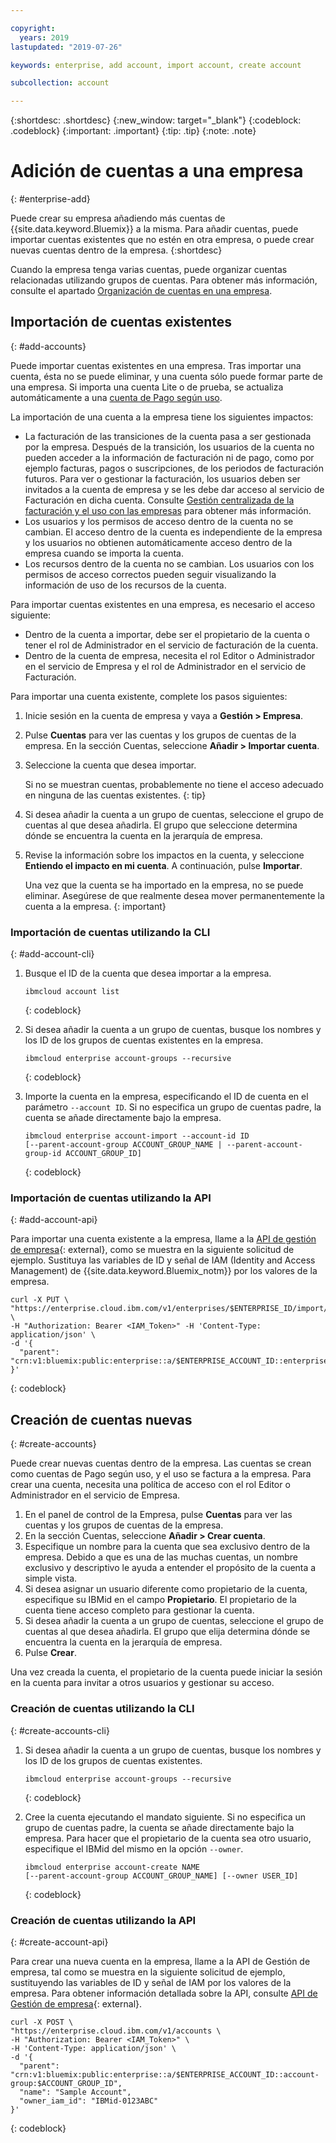 ```yaml
---

copyright:
  years: 2019
lastupdated: "2019-07-26"

keywords: enterprise, add account, import account, create account

subcollection: account

---
```


{:shortdesc: .shortdesc}
{:new_window: target="_blank"}
{:codeblock: .codeblock}
{:important: .important}
{:tip: .tip}
{:note: .note}

# Adición de cuentas a una empresa
{: #enterprise-add}

Puede crear su empresa añadiendo más cuentas de {{site.data.keyword.Bluemix}} a la misma. Para añadir cuentas, puede importar cuentas existentes que no estén en otra empresa, o puede crear nuevas cuentas dentro de la empresa.
{:shortdesc}

Cuando la empresa tenga varias cuentas, puede organizar cuentas relacionadas utilizando grupos de cuentas. Para obtener más información, consulte el apartado [Organización de cuentas en una empresa](/docs/account?topic=account-enterprise-organize).

## Importación de cuentas existentes
{: #add-accounts}

Puede importar cuentas existentes en una empresa. Tras importar una cuenta, ésta no se puede eliminar, y una cuenta sólo puede formar parte de una empresa. Si importa una cuenta Lite o de prueba, se actualiza automáticamente a una [cuenta de Pago según uso](/docs/account?topic=account-accounts).

La importación de una cuenta a la empresa tiene los siguientes impactos:
* La facturación de las transiciones de la cuenta pasa a ser gestionada por la empresa. Después de la transición, los usuarios de la cuenta no pueden acceder a la información de facturación ni de pago, como por ejemplo facturas, pagos o suscripciones, de los periodos de facturación futuros. Para ver o gestionar la facturación, los usuarios deben ser invitados a la cuenta de empresa y se les debe dar acceso al servicio de Facturación en dicha cuenta. Consulte [Gestión centralizada de la facturación y el uso con las empresas](/docs/billing-usage?topic=billing-usage-enterprise) para obtener más información.
* Los usuarios y los permisos de acceso dentro de la cuenta no se cambian. El acceso dentro de la cuenta es independiente de la empresa y los usuarios no obtienen automáticamente acceso dentro de la empresa cuando se importa la cuenta.
* Los recursos dentro de la cuenta no se cambian. Los usuarios con los permisos de acceso correctos pueden seguir visualizando la información de uso de los recursos de la cuenta.

Para importar cuentas existentes en una empresa, es necesario el acceso siguiente:

   * Dentro de la cuenta a importar, debe ser el propietario de la cuenta o tener el rol de Administrador en el servicio de facturación de la cuenta.
   * Dentro de la cuenta de empresa, necesita el rol Editor o Administrador en el servicio de Empresa y el rol de Administrador en el servicio de Facturación.

Para importar una cuenta existente, complete los pasos siguientes:

1. Inicie sesión en la cuenta de empresa y vaya a **Gestión > Empresa**.
1. Pulse **Cuentas** para ver las cuentas y los grupos de cuentas de la empresa. En la sección Cuentas, seleccione **Añadir > Importar cuenta**.
1. Seleccione la cuenta que desea importar.

   Si no se muestran cuentas, probablemente no tiene el acceso adecuado en ninguna de las cuentas existentes.
   {: tip}
1. Si desea añadir la cuenta a un grupo de cuentas, seleccione el grupo de cuentas al que desea añadirla. El grupo que seleccione determina dónde se encuentra la cuenta en la jerarquía de empresa.
1. Revise la información sobre los impactos en la cuenta, y seleccione **Entiendo el impacto en mi cuenta**. A continuación, pulse **Importar**.

   Una vez que la cuenta se ha importado en la empresa, no se puede eliminar. Asegúrese de que realmente desea mover permanentemente la cuenta a la empresa.
   {: important}

### Importación de cuentas utilizando la CLI
{: #add-account-cli}

1. Busque el ID de la cuenta que desea importar a la empresa.

   ```
   ibmcloud account list
   ```
   {: codeblock}
1. Si desea añadir la cuenta a un grupo de cuentas, busque los nombres y los ID de los grupos de cuentas existentes en la empresa.

   ```
   ibmcloud enterprise account-groups --recursive
   ```
   {: codeblock}
1. Importe la cuenta en la empresa, especificando el ID de cuenta en el parámetro `--account ID`. Si no especifica un grupo de cuentas padre, la cuenta se añade directamente bajo la empresa.

   ```
   ibmcloud enterprise account-import --account-id ID
   [--parent-account-group ACCOUNT_GROUP_NAME | --parent-account-group-id ACCOUNT_GROUP_ID]
   ```
   {: codeblock}

### Importación de cuentas utilizando la API
{: #add-account-api}

Para importar una cuenta existente a la empresa, llame a la [API de gestión de empresa](https://{DomainName}/apidocs/enterprise-apis/enterprise#import-an-account-into-an-enterprise){: external}, como se muestra en la siguiente solicitud de ejemplo. Sustituya las variables de ID y señal de IAM (Identity and Access Management) de {{site.data.keyword.Bluemix_notm}} por los valores de la empresa.

```
curl -X PUT \
"https://enterprise.cloud.ibm.com/v1/enterprises/$ENTERPRISE_ID/import/accounts/$ACCOUNT_ID" \
-H "Authorization: Bearer <IAM_Token>" -H 'Content-Type: application/json' \
-d '{
  "parent": "crn:v1:bluemix:public:enterprise::a/$ENTERPRISE_ACCOUNT_ID::enterprise:$ENTERPRISE_ID"
}'
```
{: codeblock}

## Creación de cuentas nuevas
{: #create-accounts}

Puede crear nuevas cuentas dentro de la empresa. Las cuentas se crean como cuentas de Pago según uso, y el uso se factura a la empresa. Para crear una cuenta, necesita una política de acceso con el rol Editor o Administrador en el servicio de Empresa.

1. En el panel de control de la Empresa, pulse **Cuentas** para ver las cuentas y los grupos de cuentas de la empresa.
1. En la sección Cuentas, seleccione **Añadir > Crear cuenta**.
1. Especifique un nombre para la cuenta que sea exclusivo dentro de la empresa. Debido a que es una de las muchas cuentas, un nombre exclusivo y descriptivo le ayuda a entender el propósito de la cuenta a simple vista.
1. Si desea asignar un usuario diferente como propietario de la cuenta, especifique su IBMid en el campo **Propietario**. El propietario de la cuenta tiene acceso completo para gestionar la cuenta.
1. Si desea añadir la cuenta a un grupo de cuentas, seleccione el grupo de cuentas al que desea añadirla. El grupo que elija determina dónde se encuentra la cuenta en la jerarquía de empresa.
1. Pulse **Crear**.

Una vez creada la cuenta, el propietario de la cuenta puede iniciar la sesión en la cuenta para invitar a otros usuarios y gestionar su acceso.

### Creación de cuentas utilizando la CLI
{: #create-accounts-cli}

1. Si desea añadir la cuenta a un grupo de cuentas, busque los nombres y los ID de los grupos de cuentas existentes.

   ```
   ibmcloud enterprise account-groups --recursive
   ```
   {: codeblock}
1. Cree la cuenta ejecutando el mandato siguiente. Si no especifica un grupo de cuentas padre, la cuenta se añade directamente bajo la empresa. Para hacer que el propietario de la cuenta sea otro usuario, especifique el IBMid del mismo en la opción `--owner`.

   ```
   ibmcloud enterprise account-create NAME
   [--parent-account-group ACCOUNT_GROUP_NAME] [--owner USER_ID]
   ```
   {: codeblock}

### Creación de cuentas utilizando la API
{: #create-account-api}

Para crear una nueva cuenta en la empresa, llame a la API de Gestión de empresa, tal como se muestra en la siguiente solicitud de ejemplo, sustituyendo las variables de ID y señal de IAM por los valores de la empresa. Para obtener información detallada sobre la API, consulte [API de Gestión de empresa](https://{DomainName}/apidocs/enterprise-apis/enterprise#create-a-new-account-in-an-enterprise){: external}.

```
curl -X POST \
"https://enterprise.cloud.ibm.com/v1/accounts \
-H "Authorization: Bearer <IAM_Token>" \
-H 'Content-Type: application/json' \
-d '{
  "parent": "crn:v1:bluemix:public:enterprise::a/$ENTERPRISE_ACCOUNT_ID::account-group:$ACCOUNT_GROUP_ID",
  "name": "Sample Account",
  "owner_iam_id": "IBMid-0123ABC"
}'
```
{: codeblock}
